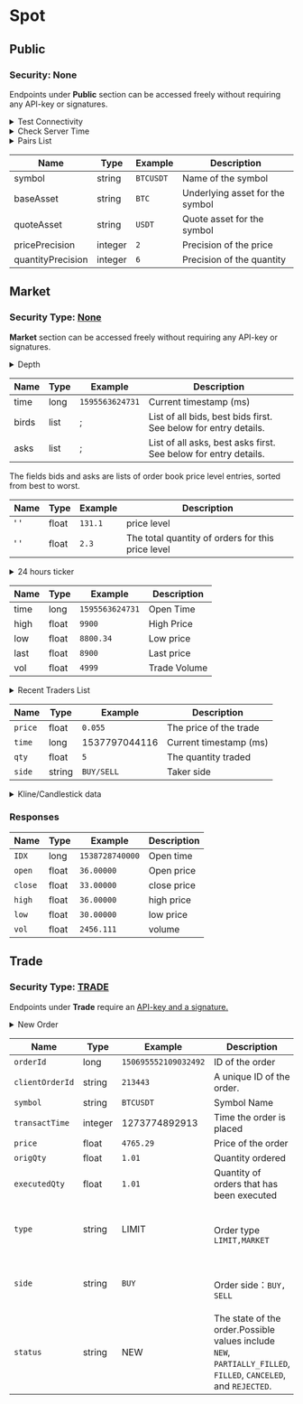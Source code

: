 # Spot

## Public

### Security: None

Endpoints under **Public** section can be accessed freely without requiring any API-key or signatures.

<details>

<summary>Test Connectivity </summary>

This endpoint checks connectivity to the host

sdk:[https://github.com/exchange2021/openapidemo/blob/master/src/main/java/com/spot/TestConnectivity.java](https://github.com/exchange2021/openapidemo/blob/master/src/main/java/com/spot/TestConnectivity.java)

#### Parameters

#### Responses

* 200                                                           Connection Normal&#x20;

```
{}
```

</details>

<details>

<summary>Check Server Time</summary>

This endpoint checks connectivity to the server and retrieves server timestamp

sdk:[https://github.com/exchange2021/openapidemo/blob/master/src/main/java/com/spot/CheckServerTime.java](https://github.com/exchange2021/openapidemo/blob/master/src/main/java/com/spot/CheckServerTime.java)

#### Parameters

#### Responses

* 200                                                         Successfully retrieved server time &#x20;

```
{
    "timezone": "GMT+08:00",
    "serverTime": 1595563624731
}
```

</details>

<details>

<summary>Pairs List</summary>

sdk:[https://github.com/exchange2021/openapidemo/blob/master/src/main/java/com/spot/PairsList.java](https://github.com/exchange2021/openapidemo/blob/master/src/main/java/com/spot/PairsList.java)

#### Parameters

#### Responses

* 200                                                       Successfully retrieved pairs list

```
{
    "symbols": [
        {
            "quantityPrecision": 3,
            "symbol": "sccadai",
            "pricePrecision": 6,
            "baseAsset": "SCCA",
            "quoteAsset": "DAI"
        },
        {
            "quantityPrecision": 8,
            "symbol": "btcusdt",
            "pricePrecision": 2,
            "baseAsset": "BTC",
            "quoteAsset": "USDT"
        },
        {
            "quantityPrecision": 3,
            "symbol": "bchusdt",
            "pricePrecision": 2,
            "baseAsset": "BCH",
            "quoteAsset": "USDT"
        },
        {
            "quantityPrecision": 2,
            "symbol": "etcusdt",
            "pricePrecision": 2,
            "baseAsset": "ETC",
            "quoteAsset": "USDT"
        },
        {
            "quantityPrecision": 2,
            "symbol": "ltcbtc",
            "pricePrecision": 6,
            "baseAsset": "LTC",
            "quoteAsset": "BTC"
        }
    ]
}
```



</details>

| Name              | Type    | Example   | Description                     |
| ----------------- | ------- | --------- | ------------------------------- |
| symbol            | string  | `BTCUSDT` | Name of the symbol              |
| baseAsset         | string  | `BTC`     | Underlying asset for the symbol |
| quoteAsset        | string  | `USDT`    | Quote asset for the symbol      |
| pricePrecision    | integer | `2`       | Precision of the price          |
| quantityPrecision | integer | `6`       | Precision of the quantity       |

## Market

### Security Type: [None](broken-reference)

**Market** section can be accessed freely without requiring any API-key or signatures.

<details>

<summary>Depth</summary>

#### market depth data

sdk:[https://github.com/exchange2021/openapidemo/blob/master/src/main/java/com/spot/Depth.java](https://github.com/exchange2021/openapidemo/blob/master/src/main/java/com/spot/Depth.java)

#### Parameters

#### Query

limit                             integer                                                   Default 100; Max 100&#x20;

symbol                        string                                                     Symbol Name E.g. BTCUSDT

#### Responses

* 200                              Successfully retrieved market depth data&#x20;

</details>

| Name  | Type  | Example         | Description                                                     |
| ----- | ----- | --------------- | --------------------------------------------------------------- |
| time  |  long | `1595563624731` | Current timestamp (ms)                                          |
| birds | list  | ;               | List of all bids, best bids first. See below for entry details. |
| asks  | list  | ;               | List of all asks, best asks first. See below for entry details. |

The fields bids and asks are lists of order book price level entries, sorted from best to worst.

| Name | Type  | Example | Description                                       |
| ---- | ----- | ------- | ------------------------------------------------- |
| ' '  | float | `131.1` | price level                                       |
| ' '  | float | `2.3`   | The total quantity of orders for this price level |

<details>

<summary>24 hours ticker</summary>

24 hour price change statistics.

sdk:[https://github.com/exchange2021/openapidemo/blob/master/src/main/java/com/spot/Ticker.java](https://github.com/exchange2021/openapidemo/blob/master/src/main/java/com/spot/Ticker.java)

#### Parameters

#### Query

symbol                             string                                      Symbol Name. E.g. `BTCUSDT`

#### Responses

* 200                              Successfully retrieved market ticker data&#x20;

```
{
    "high": "9279.0301",
    "vol": "1302",
    "last": "9200",
    "low": "9279.0301",
    "rose": "0",
    "time": 1595563624731
}
```

</details>



| Name | Type  | Example         | Description  |
| ---- | ----- | --------------- | ------------ |
| time | long  | `1595563624731` | Open Time    |
| high | float | `9900`          | High Price   |
| low  | float | `8800.34`       | Low price    |
| last | float | `8900`          | Last price   |
| vol  | float | `4999`          | Trade Volume |

<details>

<summary>Recent Traders List</summary>

sdk:[https://github.com/exchange2021/openapidemo/blob/master/src/main/java/com/spot/RecentTradesList.java](https://github.com/exchange2021/openapidemo/blob/master/src/main/java/com/spot/RecentTradesList.java)

#### Parameters

#### Query

symbol                             string                                      Symbol Name. E.g. `BTCUSDT`

Limit                                 string                                      Default 100;MAX 1000

#### Responses

* 200 &#x20;

```
[
  {
    "price": "3.00000100",
    "qty": "11.00000000",
    "time": 1499865549590,
    "side": "BUY"
  },...
]
```

</details>

| Name    | Type   | Example       | Description            |
| ------- | ------ | ------------- | ---------------------- |
| `price` | float  | `0.055`       | The price of the trade |
| `time`  | long   | 1537797044116 | Current timestamp (ms) |
| `qty`   | float  | `5`           | The quantity traded    |
| `side`  | string | `BUY/SELL`    | Taker side             |

<details>

<summary>Kline/Candlestick data</summary>

sdk:[https://github.com/exchange2021/openapidemo/blob/master/src/main/java/com/spot/KlineCandlestickData.java](https://github.com/exchange2021/openapidemo/blob/master/src/main/java/com/spot/KlineCandlestickData.java)

### Parameters

#### Query

symbol-string- String-Symbol Name  E.g. `BTCUSDT`

Interval-string-Interval of the Kline. Possible values include: `1min`,`5min`,`15min`,`30min`,`60min`,`1day`,`1week`,`1month`

limit-integer-Default 100;MAX 300

#### Responses

* 200

```
[
    {
        "high": "6228.77",
        "vol": "111",
        "low": "6228.77",
        "idx": 1594640340,
        "close": "6228.77",
        "open": "6228.77"
    },
    {
        "high": "6228.77",
        "vol": "222",
        "low": "6228.77",
        "idx": 1587632160,
        "close": "6228.77",
        "open": "6228.77"
    },
    {
        "high": "6228.77",
        "vol": "333",
        "low": "6228.77",
        "idx": 1587632100,
        "close": "6228.77",
        "open": "6228.77"
    }
]
```





</details>

### Responses



| Name    | Type  | Example         | Description  |
| ------- | ----- | --------------- | ------------ |
| `IDX`   | long  | `1538728740000` | Open time    |
| `open`  | float | `36.00000`      | Open price   |
| `close` | float | `33.00000`      | close price  |
| `high`  | float | `36.00000`      | high price   |
| `low`   | float | `30.00000`      | low price    |
| `vol`   | float | `2456.111`      | volume       |

## Trade

### Security Type: [TRADE](broken-reference)

Endpoints under **Trade** require an [API-key and a signature.](broken-reference)

<details>

<summary>New Order</summary>

**Rate Limit: 100times/2s**

**sdk:**[**https://github.com/exchange2021/openapidemo/blob/master/src/main/java/com/spot/NewOrder.java**](https://github.com/exchange2021/openapidemo/blob/master/src/main/java/com/spot/NewOrder.java)

### **Parameters**&#x20;

**Header**

X-CH-SIGN                                  string                                                     Sign&#x20;

X-CH-APIKEY                              string                                                     Your API-key&#x20;

X-CH-TS                                      integer                                                   timestamp

#### **Body**

symbol   ****          ``       string                  Symbol Name. E.g. `BTCUSDT`

volume                   number              Order vol. For MARKET BUY orders, vol=amount.

side                        string                 Side of the order,`BUY/SELL`

type                       string                  Type of the order, `LIMIT/MARKET`

price                      number              Order price, REQUIRED for LIMIT orders

newClientOrderId string                 Unique order ID generated by users to mark their orders

recvWindow         integer                Time window

#### Responses

* 200                                   Successfully post new order

```
{
    'symbol': 'LXTUSDT', 
    'orderId': '150695552109032492', 
    'clientOrderId': '157371322565051',
    'transactTime': '1573713225668', 
    'price': '0.005452', 
    'origQty': '110', 
    'executedQty': '0', 
    'status': 'NEW',
    'type': 'LIMIT', 
    'side': 'SELL'
}
```



</details>

| Name            | Type    | Example              | Description                                                                                                     |
| --------------- | ------- | -------------------- | --------------------------------------------------------------------------------------------------------------- |
| `orderId`       | long    | `150695552109032492` | ID of the order                                                                                                 |
| `clientOrderId` | string  | `213443`             | A unique ID of the order.                                                                                       |
| `symbol`        | string  | `BTCUSDT`            | Symbol Name                                                                                                     |
| `transactTime`  | integer | 1273774892913        | Time the order is placed                                                                                        |
| `price`         | float   | `4765.29`            | Price of the order                                                                                              |
| `origQty`       | float   | `1.01`               | Quantity ordered                                                                                                |
| `executedQty`   | float   | `1.01`               | Quantity of orders that has been executed                                                                       |
| `type`          | string  | LIMIT                | <p><br>Order type <code>LIMIT,MARKET</code></p>                                                                 |
| `side`          | string  | `BUY`                | <p><br>Order side：<code>BUY, SELL</code></p>                                                                    |
| `status`        | string  | NEW                  | The state of the order.Possible values include `NEW`, `PARTIALLY_FILLED`, `FILLED`, `CANCELED`, and `REJECTED`. |

